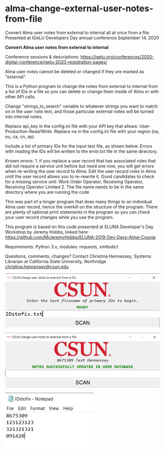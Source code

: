 # alma-change-external-user-notes-from-file
Convert Alma user notes from external to internal all at once from a file. Presented at IGeLU Developers Day annual conference September 14, 2020

<b>Convert Alma user notes from external to internal</b>

Conference sessions & descriptions: https://igelu.org/conferences/2020-digital-conference/igelu-2020-registration-pages/

Alma user notes cannot be deleted or changed if they are marked as "external". 

This is a Python program to change the notes from external to internal from a list of IDs in a file so you can delete or change them inside of Alma or with other API calls. 

Change "strings_to_search" variable to whatever strings you want to match on in the user note text,
and those particular external notes will be turned into internal notes.

Replace api_key in the config.ini file with your API key that allows: User-Production-Read/Write.
Replace na in the config.ini file with your region (na, eu, ca, cn, ap).

Include a list of primary IDs for the input text file, as shown below. 
Errors with reading the IDs will be written to the error.txt file in the same directory.

Known errors: 1. if you replace a user record that has associated roles that did not require 
a service unit before but need one now, you will get errors when re-writing the user record to Alma.
Edit the user record roles in Alma until the user record allows you to re-rewrite it. 
Good candidates to check for a missing service unit: 
Work Order Operator, Receiving Operator, Receiving Operator Limited
2. The file name needs to be in the same directory where you are running the code

This was part of a longer program that does many things to an individual Alma user record, hence the overkill on the
structure of the program. There are plenty of optional print statements in the program so you can check your
user record changes while you use the program.

This program is based on this code presented at ELUNA Developer's Day Workshop by Jeremy Hobbs,
linked here: https://github.com/MrJeremyHobbs/ELUNA-2019-Dev-Days-Alma-Course 

Requirements: Python 3.x, modules: <i>requests, xmltodict</i>

Questions, comments, changes?
Contact Christina Hennessey, Systems Librarian at California State University, Northridge
christina.hennessey@csun.edu

![Program with text file name entered](/program-textfilename.png)

![Program completed](/program-success.png)

![Program input file](/IDstofix-file-example.png)


